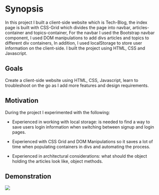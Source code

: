 # Synopsis

In this project I built a client-side website which is Tech-Blog, the index page is built with CSS-Grid which divides the page into navbar, articles-container and topics-container,
For the navbar I used the Bootstrap navbar component, I used DOM manipulations to add divs articles and topics to different div containers,
In addition, I used localStorage to store user information on the client-side. I built the project using HTML, CSS and Javascript.

## Goals

Create a client-side website using HTML, CSS, Javascript, learn to troubleshoot on the go as I add more features and design requirements.

## Motivation

During the project I experimented with the following:

- Experienced in working with local storage: is needed to find a way to save users login information when switching between signup and login pages.

- Experienced with CSS Grid and DOM Manipulations so it saves a lot of time when populating containers in divs and automating the process.

- Experienced in architectural considerations: what should the object holding the articles look like, object methods.

## Demonstration 

<a href="https://www.loom.com/share/c00fb403c76b4798bedd150b37cecf47">
    <img style="max-width:300px;" src="https://cdn.loom.com/sessions/thumbnails/c00fb403c76b4798bedd150b37cecf47-with-play.gif">
  </a>
